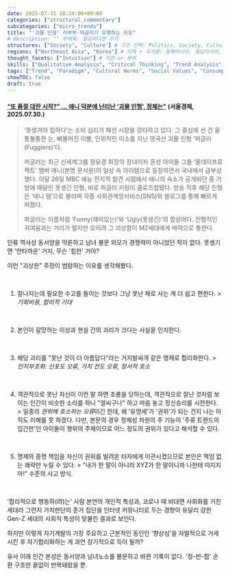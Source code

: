 ```yaml
---
date: 2025-07-31 18:24:00+09:00
categories: ["structural_commentary"]
subcategories: ["micro_trends"]
title: "'괴물 인형' 라부부·퍼글러가 유행하는 이유"
# description: "" 부제목: 필요하다면 추가
structures: ["Society", "Culture"] # 구조 선택: Politics, Society, Culture, and Economy
regions: ["Northeast Asia", "Korea"] # 지역 + 국가명: 동북아시아, 동남아시아, 서남아시아, 중앙아시아, 중동아시아, 유라시아, 동아시아, 북유럽, 남유럽, 서유럽, 북미, 중미, 남미, 아프리카
thought_facets: ["Intuition"] # 직관 or 분석
skills: ["Qualitative Analysis", "Critical Thinking", "Trend Analysis", "Social Commentary", "Cross-Cultural Analysis", "Logic and Reasoning", "Pattern Recognition", "Framing (Social Sciences)", "Cognitive Psychology", "Behavioral Analysis", "Deductive Reasoning", "Inductive Reasoning", "Causal Analysis"] # 발행 전 AI 돌려서 링크드인 공식 카테고리 및 skill taxonomy 기준으로 핵심 quantitative/qualitative/technical/academic skill set 만 ["skill1", "skill2", ...] 1열 형태로 추출
tags: ["Trend", "Paradigm", "Cultural Norms", "Social Values", "Consumption Patterns"] # 추세: cultural norms, social values, consumption patterns, psychological landscapes
showTOC: false
draft: true
---
```


#### [“또 품절 대란 시작?” … 애니 덕분에 난리난 ‘괴물 인형’, 정체는"](https://n.news.naver.com/mnews/article/011/0004515066) (서울경제, 2025.07.30.)

<div class = "quote">

> ‘못생겨야 힙하다’는 소비 심리가 패션 시장을 강타하고 있다. 그 중심에 선 건 울퉁불퉁한 눈, 삐뚤어진 이빨, 인위적인 미소를 지닌 영국산 괴물 인형 ‘퍼글러(Fugglers)’다.
>
> 퍼글러는 최근 신세계그룹 정유경 회장의 장녀이자 혼성 아이돌 그룹 ‘올데이프로젝트’ 멤버 애니(본명 문서윤)의 일상 속 아이템으로 등장하면서 국내에서 급부상했다. 이달 26일 MBC 예능 전지적 참견 시점에서 애니의 숙소가 공개되던 중 가방에 매달린 못생긴 인형, 바로 퍼글러 키링이 클로즈업됐다. 방송 직후 해당 인형은 ‘애니 템’으로 불리며 각종 사회관계망서비스(SNS)와 블로그를 통해 빠르게 퍼졌다.
>
> 퍼글러는 이름처럼 ‘Funny(재미있는)’와 ‘Ugly(못생긴)’의 합성어다. 전형적인 귀여움과는 거리가 멀지만 오히려 그 괴상함이 MZ세대에게 매력으로 통한다.

</div>

인류 역사상 동서양을 막론하고 남녀 불문 외모가 경쟁력이 아니었던 적이 없다. 못생기면 '안타까운' 거지, 무슨 '힙한' 거야?

이런 <span class="quote">"괴상한"</span> 주장이 범람하는 이유를 생각해봤다.

<br>

1. 잘나지는데 필요한 수고를 들이는 것보다 그냥 못난 채로 사는 게 더 쉽고 편한다.
\> *기회비용, 합리적 기대*
<br>

2. 본인이 갈망하는 이상과 현실 간의 괴리가 크다는 사실을 인지한다.
<br>

3. 해당 괴리를 <span class = "quote">"못난 것이 더 아름답다"</span>라는 거지발싸개 같은 명제로 합리화한다.
\> *인지부조화: 신포도 오류, 가치 전도 오류, 정서적 호소*
<br>

4. 객관적으로 못난 자신이 이런 말 하면 조롱을 당하는데, 객관적으로 잘난 것처럼 보이는 인간이 비슷한 소리를 하니 <span class = "quote">"얼씨구나"</span> 하고 마음 놓고 정신승리를 시전한다.
\> 일종의 *권위에 호소하는 오류*이긴 한데, 왜 '유명세'가 '권위'가 되는 건지 나는 아직도 이해를 못 하겠다. 다만, 본문의 경우 정체성 차원의 주 기능이 '주류 트렌드의 입간판'인 아이돌이 행위의 주체이므로 어느 정도의 권위가 있다고 해석할 수 있다.
<br>

5. 명제의 증명 책임을 자신이 권위를 빌려온 타자에게 이관시켰으므로 본인은 책임 없는 쾌락만 누릴 수 있다.
\> <span class="quote">"내가 한 말이 아니라 XYZ가 한 말이니까 나한테 따지지마!"</span> 수준의 사고 방식.
<br>

'합리적으로 행동하(려)는' 사람 본연의 개인적 특성과, 코로나 때 비대면 사회화를 거친 세대라 그런지 가치판단의 준거 집단을 인터넷 커뮤니티로 두는 경향이 유달리 강한 Gen-Z 세대의 사회적 특성이 맞물린 결과로 보인다.

하지만 이렇게 자기계발의 가장 주요하고 근본적인 동인인 '향상심'을 자발적으로 거세시킨 후 자기합리화하는 게 과연 장기적으로 득이 될까?

유사 이래 인간 본성은 동서양과 남녀노소를 불문하고 바뀐 기록이 없다. '정-반-합' 순환 구조만 끝없이 반복돼왔을 뿐.
